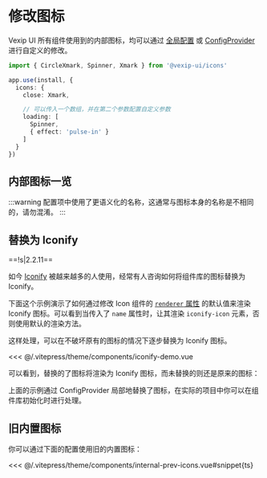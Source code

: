 # 修改图标

Vexip UI 所有组件使用到的内部图标，均可以通过 [全局配置](/zh-CN/guide/global-config#内置图标) 或 [ConfigProvider](/zh-CN/component/config-provider) 进行自定义的修改。

```ts
import { CircleXmark, Spinner, Xmark } from '@vexip-ui/icons'

app.use(install, {
  icons: {
    close: Xmark,

    // 可以传入一个数组，并在第二个参数配置自定义参数
    loading: [
      Spinner,
      { effect: 'pulse-in' }
    ]
  }
})
```

## 内部图标一览

:::warning
配置项中使用了更语义化的名称，这通常与图标本身的名称是不相同的，请勿混淆。
:::

<InternalIcons></InternalIcons>

## 替换为 Iconify

==!s|2.2.11==

如今 [Iconify](https://iconify.design/) 被越来越多的人使用，经常有人咨询如何将组件库的图标替换为 Iconify。

下面这个示例演示了如何通过修改 Icon 组件的 [`renderer` 属性](/zh-CN/component/icon#icon-属性) 的默认值来渲染 Iconify 图标。可以看到当传入了 `name` 属性时，让其渲染 `iconify-icon` 元素，否则使用默认的渲染方法。

这样处理，可以在不破坏原有的图标的情况下逐步替换为 Iconify 图标。

<<< @/.vitepress/theme/components/iconify-demo.vue

可以看到，替换的了图标将渲染为 Iconify 图标，而未替换的则还是原来的图标：

<IconifyDemo></IconifyDemo>

上面的示例通过 ConfigProvider 局部地替换了图标，在实际的项目中你可以在组件库初始化时进行处理。

## 旧内置图标

<InternalPrevIcons></InternalPrevIcons>

你可以通过下面的配置使用旧的内置图标：

<<< @/.vitepress/theme/components/internal-prev-icons.vue#snippet{ts}

